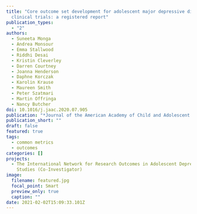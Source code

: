 ```yaml
---
title: "Core outcome set development for adolescent major depressive disorder
  clinical trials: a registered report"
publication_types:
  - "2"
authors:
  - Suneeta Monga
  - Andrea Monsour
  - Emma Stallwood
  - Riddhi Desai
  - Kristin Cleverley
  - Darren Courtney
  - Joanna Henderson
  - Daphne Korczak
  - Karolin Krause
  - Maureen Smith
  - Peter Szatmari
  - Martin Offringa
  - Nancy Butcher
doi: 10.1016/j.jaac.2020.07.905
publication: "*Journal of the American Academy of Child and Adolescent Psychiatry*"
publication_short: ""
draft: false
featured: true
tags:
  - common metrics
  - outcomes
categories: []
projects:
  - The International Network for Research Outcomes in Adolescent Depression
    Studies (Co-Investigator)
image:
  filename: featured.jpg
  focal_point: Smart
  preview_only: true
  caption: ""
date: 2021-02-02T15:09:33.101Z
---
```

